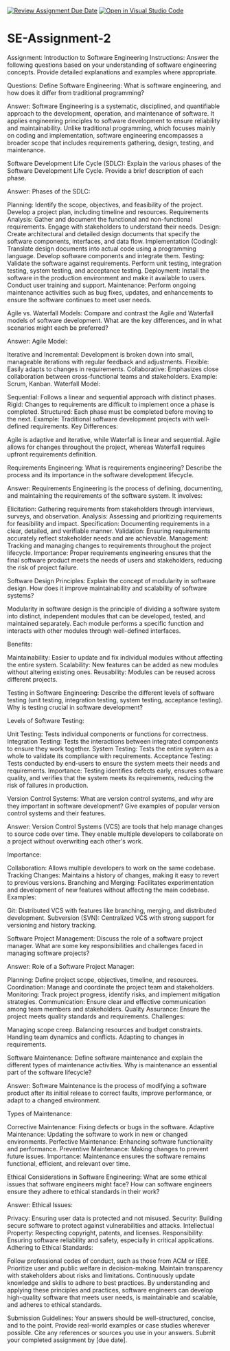[![Review Assignment Due Date](https://classroom.github.com/assets/deadline-readme-button-24ddc0f5d75046c5622901739e7c5dd533143b0c8e959d652212380cedb1ea36.svg)](https://classroom.github.com/a/-ucQIGTc)
[![Open in Visual Studio Code](https://classroom.github.com/assets/open-in-vscode-718a45dd9cf7e7f842a935f5ebbe5719a5e09af4491e668f4dbf3b35d5cca122.svg)](https://classroom.github.com/online_ide?assignment_repo_id=15207571&assignment_repo_type=AssignmentRepo)
# SE-Assignment-2
Assignment: Introduction to Software Engineering
Instructions:
Answer the following questions based on your understanding of software engineering concepts. Provide detailed explanations and examples where appropriate.

Questions:
Define Software Engineering:
What is software engineering, and how does it differ from traditional programming?

Answer:
Software Engineering is a systematic, disciplined, and quantifiable approach to the development, operation, and maintenance of software. It applies engineering principles to software development to ensure reliability and maintainability. Unlike traditional programming, which focuses mainly on coding and implementation, software engineering encompasses a broader scope that includes requirements gathering, design, testing, and maintenance.

Software Development Life Cycle (SDLC):
Explain the various phases of the Software Development Life Cycle. Provide a brief description of each phase.

Answer:
Phases of the SDLC:

Planning: Identify the scope, objectives, and feasibility of the project. Develop a project plan, including timeline and resources.
Requirements Analysis: Gather and document the functional and non-functional requirements. Engage with stakeholders to understand their needs.
Design: Create architectural and detailed design documents that specify the software components, interfaces, and data flow.
Implementation (Coding): Translate design documents into actual code using a programming language. Develop software components and integrate them.
Testing: Validate the software against requirements. Perform unit testing, integration testing, system testing, and acceptance testing.
Deployment: Install the software in the production environment and make it available to users. Conduct user training and support.
Maintenance: Perform ongoing maintenance activities such as bug fixes, updates, and enhancements to ensure the software continues to meet user needs.


Agile vs. Waterfall Models:
Compare and contrast the Agile and Waterfall models of software development. What are the key differences, and in what scenarios might each be preferred?

Answer:
Agile Model:

Iterative and Incremental: Development is broken down into small, manageable iterations with regular feedback and adjustments.
Flexible: Easily adapts to changes in requirements.
Collaborative: Emphasizes close collaboration between cross-functional teams and stakeholders.
Example: Scrum, Kanban.
Waterfall Model:

Sequential: Follows a linear and sequential approach with distinct phases.
Rigid: Changes to requirements are difficult to implement once a phase is completed.
Structured: Each phase must be completed before moving to the next.
Example: Traditional software development projects with well-defined requirements.
Key Differences:

Agile is adaptive and iterative, while Waterfall is linear and sequential.
Agile allows for changes throughout the project, whereas Waterfall requires upfront requirements definition.

Requirements Engineering:
What is requirements engineering? Describe the process and its importance in the software development lifecycle.

Answer:
Requirements Engineering is the process of defining, documenting, and maintaining the requirements of the software system. It involves:

Elicitation: Gathering requirements from stakeholders through interviews, surveys, and observation.
Analysis: Assessing and prioritizing requirements for feasibility and impact.
Specification: Documenting requirements in a clear, detailed, and verifiable manner.
Validation: Ensuring requirements accurately reflect stakeholder needs and are achievable.
Management: Tracking and managing changes to requirements throughout the project lifecycle.
Importance: Proper requirements engineering ensures that the final software product meets the needs of users and stakeholders, reducing the risk of project failure.

Software Design Principles:
Explain the concept of modularity in software design. How does it improve maintainability and scalability of software systems?

Modularity in software design is the principle of dividing a software system into distinct, independent modules that can be developed, tested, and maintained separately. Each module performs a specific function and interacts with other modules through well-defined interfaces.

Benefits:

Maintainability: Easier to update and fix individual modules without affecting the entire system.
Scalability: New features can be added as new modules without altering existing ones.
Reusability: Modules can be reused across different projects.

Testing in Software Engineering:
Describe the different levels of software testing (unit testing, integration testing, system testing, acceptance testing). Why is testing crucial in software development?

Levels of Software Testing:

Unit Testing: Tests individual components or functions for correctness.
Integration Testing: Tests the interactions between integrated components to ensure they work together.
System Testing: Tests the entire system as a whole to validate its compliance with requirements.
Acceptance Testing: Tests conducted by end-users to ensure the system meets their needs and requirements.
Importance: Testing identifies defects early, ensures software quality, and verifies that the system meets its requirements, reducing the risk of failures in production.

Version Control Systems:
What are version control systems, and why are they important in software development? Give examples of popular version control systems and their features.

Answer:
Version Control Systems (VCS) are tools that help manage changes to source code over time. They enable multiple developers to collaborate on a project without overwriting each other's work.

Importance:

Collaboration: Allows multiple developers to work on the same codebase.
Tracking Changes: Maintains a history of changes, making it easy to revert to previous versions.
Branching and Merging: Facilitates experimentation and development of new features without affecting the main codebase.
Examples:

Git: Distributed VCS with features like branching, merging, and distributed development.
Subversion (SVN): Centralized VCS with strong support for versioning and history tracking.

Software Project Management:
Discuss the role of a software project manager. What are some key responsibilities and challenges faced in managing software projects?

Answer:
Role of a Software Project Manager:

Planning: Define project scope, objectives, timeline, and resources.
Coordination: Manage and coordinate the project team and stakeholders.
Monitoring: Track project progress, identify risks, and implement mitigation strategies.
Communication: Ensure clear and effective communication among team members and stakeholders.
Quality Assurance: Ensure the project meets quality standards and requirements.
Challenges:

Managing scope creep.
Balancing resources and budget constraints.
Handling team dynamics and conflicts.
Adapting to changes in requirements.

Software Maintenance:
Define software maintenance and explain the different types of maintenance activities. Why is maintenance an essential part of the software lifecycle?

Answer:
Software Maintenance is the process of modifying a software product after its initial release to correct faults, improve performance, or adapt to a changed environment.

Types of Maintenance:

Corrective Maintenance: Fixing defects or bugs in the software.
Adaptive Maintenance: Updating the software to work in new or changed environments.
Perfective Maintenance: Enhancing software functionality and performance.
Preventive Maintenance: Making changes to prevent future issues.
Importance: Maintenance ensures the software remains functional, efficient, and relevant over time.

Ethical Considerations in Software Engineering:
What are some ethical issues that software engineers might face? How can software engineers ensure they adhere to ethical standards in their work?

Answer:
Ethical Issues:

Privacy: Ensuring user data is protected and not misused.
Security: Building secure software to protect against vulnerabilities and attacks.
Intellectual Property: Respecting copyright, patents, and licenses.
Responsibility: Ensuring software reliability and safety, especially in critical applications.
Adhering to Ethical Standards:

Follow professional codes of conduct, such as those from ACM or IEEE.
Prioritize user and public welfare in decision-making.
Maintain transparency with stakeholders about risks and limitations.
Continuously update knowledge and skills to adhere to best practices.
By understanding and applying these principles and practices, software engineers can develop high-quality software that meets user needs, is maintainable and scalable, and adheres to ethical standards.



Submission Guidelines:
Your answers should be well-structured, concise, and to the point.
Provide real-world examples or case studies wherever possible.
Cite any references or sources you use in your answers.
Submit your completed assignment by [due date].
